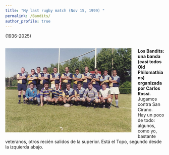 ```yaml
---
title: "My last rugby match (Nov 15, 1999) "
permalink: /Bandits/
author_profile: true
---
```


(1936-2025)<br><br>
<!-- 
<img src="/images/Bandits.jpg" align="left" style="margin-right: 15px; width: 400px;" /> 
-->
<a href="/images/Bandits.jpg" target="_blank" style="text-decoration: none;">
      <img src="/images/Bandits.jpg" alt="Bandits" 
           style="float: left; margin-right: 20px; margin-bottom: 10px; width: 400px; max-width: 100%; height: auto; border: none;">
    </a>






**Los Bandits: una banda (casi todos Old Philomathians) organizada por Carlos Rossi.**<br>
Jugamos contra San Cirano.<br>
Hay un poco de todo: algunos, como yo, bastante veteranos, otros recién salidos de la superior. Está el Topo, segundo desde la izquierda abajo. 
